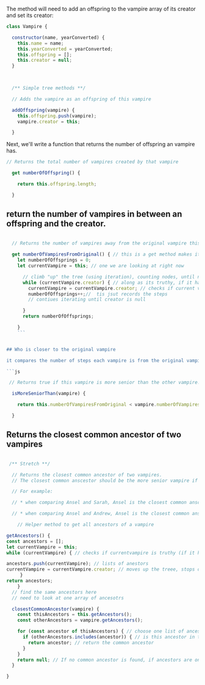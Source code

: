 

The method will need to add an offspring to the vampire array of its creator and set its creator:

```javascript
class Vampire {

  constructor(name, yearConverted) {
    this.name = name;
    this.yearConverted = yearConverted;
    this.offspring = [];
    this.creator = null;
  }

  

  /** Simple tree methods **/

  // Adds the vampire as an offspring of this vampire

  addOffspring(vampire) {
    this.offspring.push(vampire);
    vampire.creator = this;

  }
```


Next, we'll write a function that returns the number of offspring an vampire has.

```js
// Returns the total number of vampires created by that vampire

  get numberOfOffspring() {

    return this.offspring.length;

  }
```


## return the number of vampires in between an offspring and the creator.

```js
  
  // Returns the number of vampires away from the original vampire this vampire is

  get numberOfVampiresFromOriginal() { // this is a get method makes it a property
    let numberOfOffsprings = 0;
    let currentVampire = this; // one we are looking at right now

      // climb "up" the tree (using iteration), counting nodes, until no creator is found
      while (currentVampire.creator) { // along as its truthy, if it has a creator (parent)
        currentVampire = currentVampire.creator; // checks if current vampire is a creator, this moves one step up
        numberOfOffsprings++;//  tis jsut records the steps
        // contiues iterating until creator is null

      }
      return numberOfOffsprings;

    }
    ```


## Who is closer to the original vampire

it compares the number of steps each vampire is from the original vampire, which correctly reflects their seniority. Here, `this.numberOfVampiresFromOriginal` and `vampire.numberOfVampiresFromOriginal` are numerical values representing the depth of each vampire in the hierarchy. The vampire with the smaller number is closer to the original vampire and therefore more senior.

```js

 // Returns true if this vampire is more senior than the other vampire. (Who is closer to the original vampire)

  isMoreSeniorThan(vampire) {

    return this.numberOfVampiresFromOriginal < vampire.numberOfVampiresFromOriginal; //compares  current vampires ith another vampire , least steps

  }
```



## Returns the closest common ancestor of two vampires

``` js

 /** Stretch **/

  // Returns the closest common ancestor of two vampires.
  // The closest common anscestor should be the more senior vampire if a direct ancestor is used.

  // For example:

  // * when comparing Ansel and Sarah, Ansel is the closest common anscestor.

  // * when comparing Ansel and Andrew, Ansel is the closest common anscestor.

    // Helper method to get all ancestors of a vampire

getAncestors() {
const ancestors = [];
let currentVampire = this;
while (currentVampire) { // checks if currentvampire is truthy (if it has a creator)

ancestors.push(currentVampire); // lists of anestors
currentVampire = currentVampire.creator; // moves up the treee, stops once hit root vampire
     }
return ancestors;
    }
  // find the same ancestors here
  // need to look at one array of ancesotrs

  closestCommonAncestor(vampire) {
    const thisAncestors = this.getAncestors();
    const otherAncestors = vampire.getAncestors();

    for (const ancestor of thisAncestors) { // choose one list of ancestors
      if (otherAncestors.includes(ancestor)) { // is this ancestor in the other ancestor's array, we dont care if it is a different step, worst case is creator = null
        return ancestor; // return the common ancestor
      }
    }
    return null; // If no common ancestor is found, if ancestors are on a different tree
  }

}
```